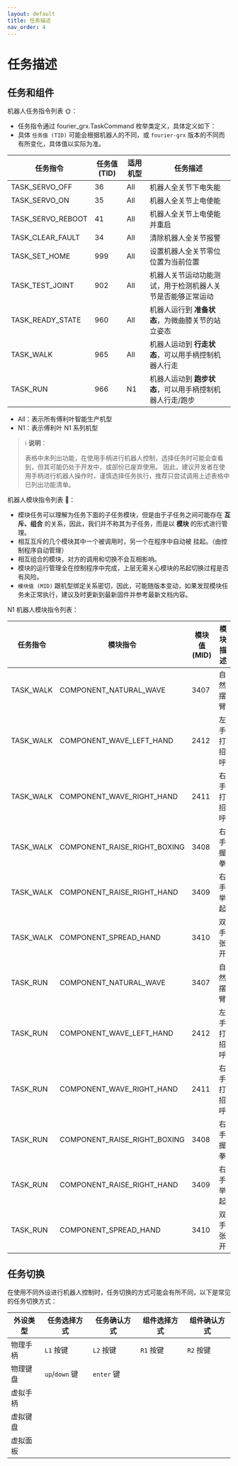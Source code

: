 ```yaml
---
layout: default
title: 任务描述
nav_order: 4
---
```


# 任务描述

## 任务和组件

机器人任务指令列表 🌞：

- 任务指令通过 fourier_grx.TaskCommand 枚举类定义，具体定义如下：
- 具体 `任务值 (TID)` 可能会根据机器人的不同，或 `fourier-grx` 版本的不同而有所变化，具体值以实际为准。

| 任务指令              | 任务值 (TID) | 适用机型 | 任务描述                            |
|-------------------|-----------|------|---------------------------------|
| TASK_SERVO_OFF    | 36        | All  | 机器人全关节下电失能                      |
| TASK_SERVO_ON     | 35        | All  | 机器人全关节上电使能                      |
| TASK_SERVO_REBOOT | 41        | All  | 机器人全关节上电使能并重启                   |
| TASK_CLEAR_FAULT  | 34        | All  | 清除机器人全关节报警                      |
| TASK_SET_HOME     | 999       | All  | 设置机器人全关节零位位置为当前位置               |
| TASK_TEST_JOINT   | 902       | All  | 机器人关节运动功能测试，用于检测机器人关节是否能够正常运动   |
| TASK_READY_STATE  | 960       | All  | 机器人运行到 **准备状态**，为微曲膝关节的站立姿态     |
| TASK_WALK         | 965       | All  | 机器人运动到 **行走状态**，可以用手柄控制机器人行走    |
| TASK_RUN          | 966       | N1   | 机器人运动到 **跑步状态**，可以用手柄控制机器人行走/跑步 |

- All：表示所有傅利叶智能生产机型
- N1：表示傅利叶 N1 系列机型

> ℹ️ **说明**：
>
> 表格中未列出功能，在使用手柄进行机器人控制，选择任务时可能会查看到，但其可能仍处于开发中，或部份已废弃使用。
> 因此，建议开发者在使用手柄进行机器人操作时，谨慎选择任务执行，推荐只尝试调用上述表格中已列出功能清单。


机器人模块指令列表 🌙：

- 模块任务可以理解为任务下面的子任务模块，但是由于子任务之间可能存在 **互斥、组合** 的关系，因此，我们并不称其为子任务，而是以 **模块** 的形式进行管理。
- 相互互斥的几个模块其中一个被调用时，另一个在程序中自动被 挂起。（由控制程序自动管理）
- 相互组合的模块，对方的调用和切换不会互相影响。
- 模块的运行管理全在控制程序中完成，上层无需关心模块的吊起切换过程是否有风险。
- `模块值 (MID)` 跟机型绑定关系密切，因此，可能随版本变动，如果发现模块任务未正常执行，建议及时更新到最新固件并参考最新文档内容。

N1 机器人模块指令列表：

| 任务指令      | 模块指令                         | 模块值 (MID) | 模块描述  |
|-----------|------------------------------|-----------|-------|
| TASK_WALK | COMPONENT_NATURAL_WAVE       | 3407      | 自然摆臂  |
| TASK_WALK | COMPONENT_WAVE_LEFT_HAND     | 2412      | 左手打招呼 |
| TASK_WALK | COMPONENT_WAVE_RIGHT_HAND    | 2411      | 右手打招呼 |
| TASK_WALK | COMPONENT_RAISE_RIGHT_BOXING | 3408      | 右手握拳  |
| TASK_WALK | COMPONENT_RAISE_RIGHT_HAND   | 3409      | 右手举起  |
| TASK_WALK | COMPONENT_SPREAD_HAND        | 3410      | 双手张开  |
| TASK_RUN  | COMPONENT_NATURAL_WAVE       | 3407      | 自然摆臂  |
| TASK_RUN  | COMPONENT_WAVE_LEFT_HAND     | 2412      | 左手打招呼 |
| TASK_RUN  | COMPONENT_WAVE_RIGHT_HAND    | 2411      | 右手打招呼 |
| TASK_RUN  | COMPONENT_RAISE_RIGHT_BOXING | 3408      | 右手握拳  |
| TASK_RUN  | COMPONENT_RAISE_RIGHT_HAND   | 3409      | 右手举起  |
| TASK_RUN  | COMPONENT_SPREAD_HAND        | 3410      | 双手张开  |

## 任务切换

在使用不同外设进行机器人控制时，任务切换的方式可能会有所不同，以下是常见的任务切换方式：

| 外设类型 | 任务选择方式        | 任务确认方式    | 组件选择方式  | 组件确认方式  |
|------|---------------|-----------|---------|---------|
| 物理手柄 | `L1` 按键       | `L2` 按键   | `R1` 按键 | `R2` 按键 |
| 物理键盘 | `up`/`down` 键 | `enter` 键 |         |         |
| 虚拟手柄 |               |           |         |         |
| 虚拟键盘 |               |           |         |         |
| 虚拟面板 |               |           |         |         |